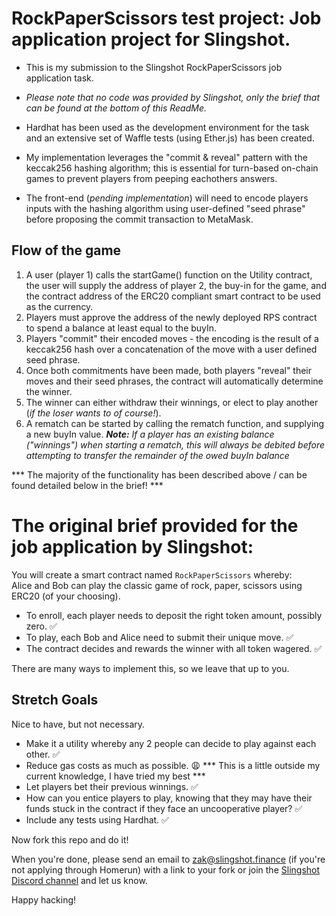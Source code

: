# RockPaperScissors test project: Job application project for Slingshot.

- This is my submission to the Slingshot RockPaperScissors job application task.
- *Please note that no code was provided by Slingshot, only the brief that can be found at the bottom of this ReadMe.*

- Hardhat has been used as the development environment for the task and an extensive set of Waffle tests (using Ether.js) has been created.

- My implementation leverages the "commit & reveal" pattern with the keccak256 hashing algorithm; this is essential for turn-based on-chain games to prevent players from peeping eachothers answers.

- The front-end (*pending implementation*) will need to encode players inputs with the hashing algorithm using user-defined "seed phrase" before proposing the commit transaction to MetaMask.

## Flow of the game

1.  A user (player 1) calls the startGame() function on the Utility contract, the user will supply the address of player 2, the buy-in for the game, and the contract address of the ERC20 compliant smart contract to be used as the currency.
2.  Players must approve the address of the newly deployed RPS contract to spend a balance at least equal to the buyIn.
3.  Players "commit" their encoded moves - the encoding is the result of a keccak256 hash over a concatenation of the move with a user defined seed phrase.
4.  Once both commitments have been made, both players "reveal" their moves and their seed phrases, the contract will automatically determine the winner.
5.  The winner can either withdraw their winnings, or elect to play another (*if the loser wants to of course!*).
6.  A rematch can be started by calling the rematch function, and supplying a new buyIn value. ***Note:** If a player has an existing balance ("winnings") when starting a rematch, this will always be debited before attempting to transfer the remainder of the owed buyIn balance*

*** The majority of the functionality has been described above / can be found detailed below in the brief! ***

# The original brief provided for the job application by Slingshot:

You will create a smart contract named `RockPaperScissors` whereby:  
Alice and Bob can play the classic game of rock, paper, scissors using ERC20 (of your choosing).

- To enroll, each player needs to deposit the right token amount, possibly zero. ✅
- To play, each Bob and Alice need to submit their unique move. ✅
- The contract decides and rewards the winner with all token wagered. ✅

There are many ways to implement this, so we leave that up to you.

## Stretch Goals

Nice to have, but not necessary.

- Make it a utility whereby any 2 people can decide to play against each other. ✅
- Reduce gas costs as much as possible. 😩 *** This is a little outside my current knowledge, I have tried my best ***
- Let players bet their previous winnings. ✅
- How can you entice players to play, knowing that they may have their funds stuck in the contract if they face an uncooperative player? ✅
- Include any tests using Hardhat. ✅

Now fork this repo and do it!

When you're done, please send an email to zak@slingshot.finance (if you're not applying through Homerun) with a link to your fork or join the [Slingshot Discord channel](https://discord.gg/JNUnqYjwmV) and let us know.

Happy hacking!
